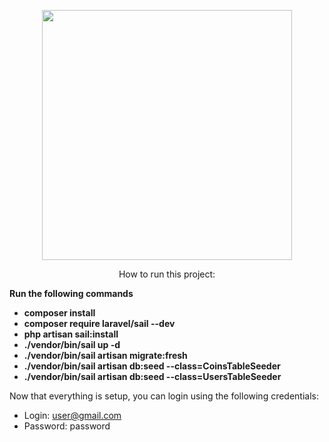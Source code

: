 <p align="center"><a href="https://laravel.com" target="_blank"><img src="https://raw.githubusercontent.com/laravel/art/master/logo-lockup/5%20SVG/2%20CMYK/1%20Full%20Color/laravel-logolockup-cmyk-red.svg" width="400"></a></p>

<p align="center">
How to run this project:
</p>

**Run the following commands**
- **composer install**
- **composer require laravel/sail --dev**
- **php artisan sail:install**
- **./vendor/bin/sail up -d**
- **./vendor/bin/sail artisan migrate:fresh**
- **./vendor/bin/sail artisan db:seed --class=CoinsTableSeeder**
- **./vendor/bin/sail artisan db:seed --class=UsersTableSeeder**

Now that everything is setup, 
you can login using the following credentials:
- Login: user@gmail.com
- Password: password
